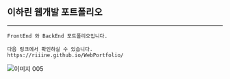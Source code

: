 ## 이하린 웹개발 포트폴리오
*** 
    FrontEnd 와 BackEnd 포트폴리오입니다.
    
    다음 링크에서 확인하실 수 있습니다.
    https://riiine.github.io/WebPortfolio/
![이미지 005](https://user-images.githubusercontent.com/86524081/178393680-95b71f3d-d30b-4dcd-8b12-a5cc16d84c47.png)
